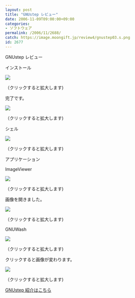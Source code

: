 ```yaml
---
layout: post
title: "GNUstep レビュー"
date: 2006-11-09T09:00:00+09:00
categories:
- ソフトウェア
permalink: /2006/11/2688/
catch: https://image.moongift.jp/review4/gnustep03.s.png
id: 2677
---
```

GNUstep レビュー  
<!--more-->

インストール

  

[![](https://image.moongift.jp/review4/gnustep01.s.png)](https://image.moongift.jp/review4/gnustep01.png)  
  
（クリックすると拡大します)

  

完了です。

  

[![](https://image.moongift.jp/review4/gnustep02.s.png)](https://image.moongift.jp/review4/gnustep02.png)  
  
（クリックすると拡大します)

  

シェル

  

[![](https://image.moongift.jp/review4/gnustep07.s.png)](https://image.moongift.jp/review4/gnustep07.png)  
  
（クリックすると拡大します)

  

アプリケーション

  

ImageViewer

  

[![](https://image.moongift.jp/review4/gnustep03.s.png)](https://image.moongift.jp/review4/gnustep03.png)  
  
（クリックすると拡大します)

  

画像を開きました。

  

[![](https://image.moongift.jp/review4/gnustep04.s.png)](https://image.moongift.jp/review4/gnustep04.png)  
  
（クリックすると拡大します)

  

GNUWash

  

[![](https://image.moongift.jp/review4/gnustep05.s.png)](https://image.moongift.jp/review4/gnustep05.png)  
  
（クリックすると拡大します)

  

クリックすると画像が変わります。

  

[![](https://image.moongift.jp/review4/gnustep06.s.png)](https://image.moongift.jp/review4/gnustep06.png)  
  
（クリックすると拡大します)

  

[GNUstep 紹介はこちら](http://oss.moongift.jp/intro/i-2687.html)

